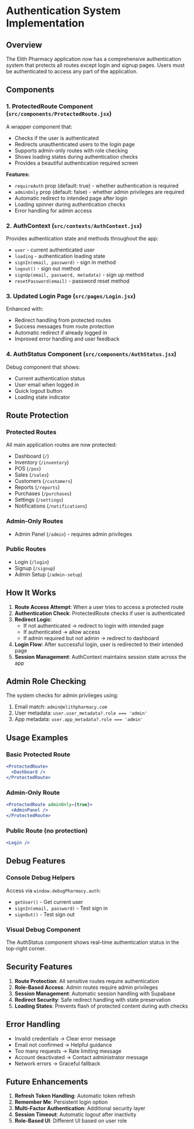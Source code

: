 # Authentication System Implementation

## Overview

The Elith Pharmacy application now has a comprehensive authentication system that protects all routes except login and signup pages. Users must be authenticated to access any part of the application.

## Components

### 1. ProtectedRoute Component (`src/components/ProtectedRoute.jsx`)

A wrapper component that:
- Checks if the user is authenticated
- Redirects unauthenticated users to the login page
- Supports admin-only routes with role checking
- Shows loading states during authentication checks
- Provides a beautiful authentication required screen

**Features:**
- `requireAuth` prop (default: true) - whether authentication is required
- `adminOnly` prop (default: false) - whether admin privileges are required
- Automatic redirect to intended page after login
- Loading spinner during authentication checks
- Error handling for admin access

### 2. AuthContext (`src/contexts/AuthContext.jsx`)

Provides authentication state and methods throughout the app:
- `user` - current authenticated user
- `loading` - authentication loading state
- `signIn(email, password)` - sign in method
- `logout()` - sign out method
- `signUp(email, password, metadata)` - sign up method
- `resetPassword(email)` - password reset method

### 3. Updated Login Page (`src/pages/Login.jsx`)

Enhanced with:
- Redirect handling from protected routes
- Success messages from route protection
- Automatic redirect if already logged in
- Improved error handling and user feedback

### 4. AuthStatus Component (`src/components/AuthStatus.jsx`)

Debug component that shows:
- Current authentication status
- User email when logged in
- Quick logout button
- Loading state indicator

## Route Protection

### Protected Routes
All main application routes are now protected:
- Dashboard (`/`)
- Inventory (`/inventory`)
- POS (`/pos`)
- Sales (`/sales`)
- Customers (`/customers`)
- Reports (`/reports`)
- Purchases (`/purchases`)
- Settings (`/settings`)
- Notifications (`/notifications`)

### Admin-Only Routes
- Admin Panel (`/admin`) - requires admin privileges

### Public Routes
- Login (`/login`)
- Signup (`/signup`)
- Admin Setup (`/admin-setup`)

## How It Works

1. **Route Access Attempt**: When a user tries to access a protected route
2. **Authentication Check**: ProtectedRoute checks if user is authenticated
3. **Redirect Logic**: 
   - If not authenticated → redirect to login with intended page
   - If authenticated → allow access
   - If admin required but not admin → redirect to dashboard
4. **Login Flow**: After successful login, user is redirected to their intended page
5. **Session Management**: AuthContext maintains session state across the app

## Admin Role Checking

The system checks for admin privileges using:
1. Email match: `admin@elithpharmacy.com`
2. User metadata: `user.user_metadata?.role === 'admin'`
3. App metadata: `user.app_metadata?.role === 'admin'`

## Usage Examples

### Basic Protected Route
```jsx
<ProtectedRoute>
  <Dashboard />
</ProtectedRoute>
```

### Admin-Only Route
```jsx
<ProtectedRoute adminOnly={true}>
  <AdminPanel />
</ProtectedRoute>
```

### Public Route (no protection)
```jsx
<Login />
```

## Debug Features

### Console Debug Helpers
Access via `window.debugPharmacy.auth`:
- `getUser()` - Get current user
- `signIn(email, password)` - Test sign in
- `signOut()` - Test sign out

### Visual Debug Component
The AuthStatus component shows real-time authentication status in the top-right corner.

## Security Features

1. **Route Protection**: All sensitive routes require authentication
2. **Role-Based Access**: Admin routes require admin privileges
3. **Session Management**: Automatic session handling with Supabase
4. **Redirect Security**: Safe redirect handling with state preservation
5. **Loading States**: Prevents flash of protected content during auth checks

## Error Handling

- Invalid credentials → Clear error message
- Email not confirmed → Helpful guidance
- Too many requests → Rate limiting message
- Account deactivated → Contact administrator message
- Network errors → Graceful fallback

## Future Enhancements

1. **Refresh Token Handling**: Automatic token refresh
2. **Remember Me**: Persistent login option
3. **Multi-Factor Authentication**: Additional security layer
4. **Session Timeout**: Automatic logout after inactivity
5. **Role-Based UI**: Different UI based on user role 